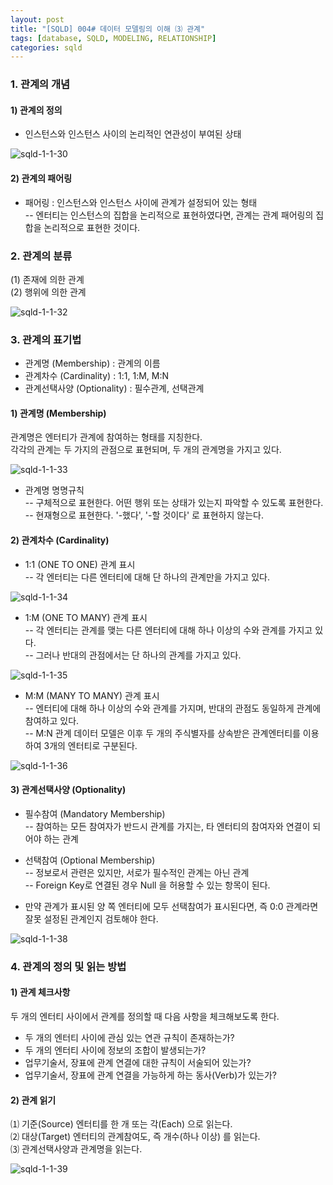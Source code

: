 ```yaml
---
layout: post
title: "[SQLD] 004# 데이터 모델링의 이해 ⑶ 관계"
tags: [database, SQLD, MODELING, RELATIONSHIP]
categories: sqld
---
```



### 1. 관계의 개념  

#### 1) 관계의 정의  

- 인스턴스와 인스턴스 사이의 논리적인 연관성이 부여된 상태  

![sqld-1-1-30](https://drive.google.com/uc?id=1pk44L-BwmNednpLp8d0yF_niOf_ytSf7)  


#### 2) 관계의 패어링  

- 패어링 : 인스턴스와 인스턴스 사이에 관계가 설정되어 있는 형태  
-- 엔터티는 인스턴스의 집합을 논리적으로 표현하였다면, 관계는 관계 패어링의 집합을 논리적으로 표현한 것이다.  


### 2. 관계의 분류  

(1) 존재에 의한 관계  
(2) 행위에 의한 관계  

![sqld-1-1-32](https://drive.google.com/uc?id=1E-mZQOKQmFEk8NLe07wO-vu-Te1kucRo)  


### 3. 관계의 표기법  

- 관계명 (Membership) : 관계의 이름  
- 관계차수 (Cardinality) : 1:1, 1:M, M:N  
- 관계선택사양 (Optionality) : 필수관계, 선택관계  

#### 1) 관계명 (Membership)  

관계명은 엔터티가 관계에 참여하는 형태를 지칭한다.  
각각의 관계는 두 가지의 관점으로 표현되며, 두 개의 관계명을 가지고 있다.  

![sqld-1-1-33](https://drive.google.com/uc?id=1yUiUCaDCg4q3O5VgDnz9491kingCstei)  

- 관계명 명명규칙  
-- 구체적으로 표현한다. 어떤 행위 또는 상태가 있는지 파악할 수 있도록 표현한다.  
-- 현재형으로 표현한다. '-했다', '-할 것이다' 로 표현하지 않는다.  


#### 2) 관계차수 (Cardinality)  

- 1:1 (ONE TO ONE) 관계 표시  
-- 각 엔터티는 다른 엔터티에 대해 단 하나의 관계만을 가지고 있다.  

![sqld-1-1-34](https://drive.google.com/uc?id=1YqgQ-lcJYeOLclJqEpvktvKZyfb5f5lZ)  

- 1:M (ONE TO MANY) 관계 표시  
-- 각 엔터티는 관계를 맺는 다른 엔터티에 대해 하나 이상의 수와 관계를 가지고 있다.  
-- 그러나 반대의 관점에서는 단 하나의 관계를 가지고 있다.  

![sqld-1-1-35](https://drive.google.com/uc?id=11F_fk3RBEoyt7Dhe_gb2mvNHR8WPwAw6)  

- M:M (MANY TO MANY) 관계 표시  
-- 엔터티에 대해 하나 이상의 수와 관계를 가지며, 반대의 관점도 동일하게 관계에 참여하고 있다.  
-- M:N 관계 데이터 모델은 이후 두 개의 주식별자를 상속받은 관계엔터티를 이용하여 3개의 엔터티로 구분된다.  

![sqld-1-1-36](https://drive.google.com/uc?id=138sNpOgMFJHN7ZuCyD78H_AY1GzGqPHO)  


#### 3) 관계선택사양 (Optionality)  

- 필수참여 (Mandatory Membership)  
-- 참여하는 모든 참여자가 반드시 관계를 가지는, 타 엔터티의 참여자와 연결이 되어야 하는 관계  

- 선택참여 (Optional Membership)  
-- 정보로서 관련은 있지만, 서로가 필수적인 관계는 아닌 관계  
-- Foreign Key로 연결된 경우 Null 을 허용할 수 있는 항목이 된다.

- 만약 관계가 표시된 양 쪽 엔터티에 모두 선택참여가 표시된다면, 즉 0:0 관계라면 잘못 설정된 관계인지 검토해야 한다.  

![sqld-1-1-38](https://drive.google.com/uc?id=1Gxxbz3XyOvRqK0PTZiGbrmejgwlvo829)  


### 4. 관계의 정의 및 읽는 방법  

#### 1) 관계 체크사항  

두 개의 엔터티 사이에서 관계를 정의할 때 다음 사항을 체크해보도록 한다.  
- 두 개의 엔터티 사이에 관심 있는 연관 규칙이 존재하는가?  
- 두 개의 엔터티 사이에 정보의 조합이 발생되는가?  
- 업무기술서, 장표에 관계 연결에 대한 규칙이 서술되어 있는가?  
- 업무기술서, 장표에 관계 연결을 가능하게 하는 동사(Verb)가 있는가?  


#### 2) 관계 읽기  

⑴ 기준(Source) 엔터티를 한 개 또는 각(Each) 으로 읽는다.  
⑵ 대상(Target) 엔터티의 관계참여도, 즉 개수(하나 이상) 를 읽는다.  
⑶ 관계선택사양과 관계명을 읽는다.  

![sqld-1-1-39](https://drive.google.com/uc?id=1kM05geUlFkNg-7-aIFDM1uvZgT4k-Au-)  
